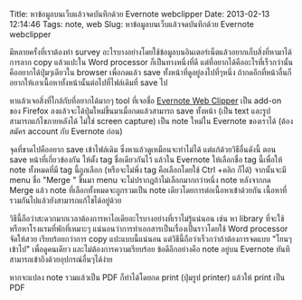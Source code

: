 Title: หาข้อมูลบนเว็บแล้วจดบันทึกด้วย Evernote webclipper 
Date: 2013-02-13 12:14:46
Tags: note, web 
Slug: หาข้อมูลบนเว็บแล้วจดบันทึกด้วย Evernote webclipper 


มีหลายครั้งที่เราต้องทำ survey อะไรบางอย่างโดยใช้ข้อมูลบนอินเตอร์เน็ตแล้วอยากเก็บสิ่งที่หามาได้ การลาก copy แล้วแปะใน Word processor ก็เป็นทางหนึ่งที่ดี แต่ที่อยากได้คืออะไรที่เร็วกว่านั้น คืออยากได้ปุ่มๆเดียวใน browser เพื่อกดแล้ว save ทั้งหน้าที่ดูอยู่ลงไปที่ๆหนึ่ง ถ้ากดอีกที่หน้าอื่นก็อยากให้เอาเนื้อหาทั้งหน้านั้นต่อไปที่ไฟล์เดิมที่ save ไป

หาแล้วเจอสิ่งที่ใกล้กับที่อยากได้มากๆ tool ที่เจอชื่อ <a href="http://evernote.com/webclipper/">Evernote Web Clipper</a> เป็น add-on ของ Firefox ลงแล้วจะได้ปุ่มใหม่ขึ้นมาเมื่อกดแล้วสามารถ save ทั้งหน้า (เป็น text และรูป สามารถแก้ไขภายหลังได้ ไม่ใช่ screen capture) เป็น note ใหม่ใน Evernote ของเราได้ (ต้องสมัคร account กับ Evernote ก่อน)

จุดที่ขาดไปคืออยาก save เข้าไฟล์เดิม ซึ่งหาแล้วดูเหมือนจะทำไม่ได้ แต่แก้ด้วยวิธีอื่นดังนี้ ตอน save หน้าที่เกี่ยวข้องกัน ให้ตั้ง tag ชื่อเดียวกันไว้ แล้วใน Evernote ให้เลือกชื่อ tag นี้เพื่อให้ note ทั้งหมดที่มี tag นี้ถูกเลือก (หรือจะไม่พึ่ง tag คือเลือกโดยใช้ Ctrl +คลิก ก็ได้) จากนั้นจะมี menu ชื่อ "Merge " ขึ้นมา menu จะไม่ปรากฎถ้าไม่เลือกมากกว่าหนึ่ง note หลังจากกด Merge แล้ว note ที่เลือกทั้งหมดจะถูกรวมเป็น note เดียวโดยการต่อเนื้อหาเข้าด้วยกัน เนื้อหาที่รวมกันไปแล้วยังสามารถแก้ไขได้อยู่ด้วย

วิธีนี้ถือว่าสะดวกมากเวลาต้องการหาไอเดียอะไรบางอย่างที่เราไม่รู้แน่นอน เช่น หา library ที่จะใช้ หรือหาโรงแรมที่พักที่เหมาะๆ แน่นอนว่าการทำเอกสารเป็นเรื่องเป็นราวโดยใช้ Word processor จัดให้สวย เรียบร้อยกว่าการ copy แปะแบบนี้แน่นอน แต่วิธีนี้ถือว่าเร็วกว่าถ้าต้องการจดแบบ "โยนๆเข้าไป" เพื่อดูคนเดียว และไม่ต้องการความเรียบร้อย ข้อดีอีกอย่างคือ note อยู่บน Evernote ทันที สามารถเข้าถึงด้วยอุปกรณ์อื่นๆได้ง่าย

หากจะแปลง note รวมแล้วเป็น PDF ก็ทำได้โดยกด print (ปุ่มรูป printer) แล้วให้ print เป็น PDF
